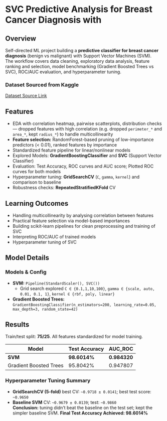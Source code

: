 # SVC Predictive Analysis for Breast Cancer Diagnosis with

## Overview

Self-directed ML project building a **predictive classifier for breast cancer diagnosis** (benign vs malignant) with Support Vector Machines (SVM).  
The workflow covers data cleaning, exploratory data analysis, feature ranking and selection, model benchmarking (Gradient Boosted Trees vs SVC), ROC/AUC evaluation, and hyperparameter tuning.

### Dataset Sourced from Kaggle
[Dataset Source Link](https://www.kaggle.com/datasets/yasserh/breast-cancer-dataset/data)


## Features

- EDA with correlation heatmap, pairwise scatterplots, distribution checks — dropped features with high correlation (e.g. dropped `perimeter_*` and `area_*`, kept `radius_*`) to handle multicollinearity
- **Feature selection:** RandomForest-based pruning of low-importance predictors (< 0.01), ranked features by importance
- Standardized feature pipeline for linear/nonlinear models
- Explored Models: **GradientBoostingClassifier** and **SVC** (Support Vector Classifier)
- Evaluation: Test Accuracy, ROC curves and AUC score; Plotted ROC curves for both models
- Hyperparameter tuning: **GridSearchCV** (`C`, `gamma`, `kernel`) and comparison to baseline
- Robustness checks: **RepeatedStratifiedKFold** CV

## Learning Outcomes

- Handling multicollinearity by analysing correlation between features
- Practical feature selection via model-based importances
- Building scikit-learn pipelines for clean preprocessing and training of SVC
- Interpreting ROC/AUC of trained models
- Hyperparameter tuning of SVC

## Model Details

### Models & Config
- **SVM:** `Pipeline(StandardScaler(), SVC())`  
  - Grid search explored `C ∈ {0.1,1,10,100}`, `gamma ∈ {scale, auto, 0.01, 0.1, 1}`, `kernel ∈ {rbf, poly, linear}`
- **Gradient Boosted Trees:** `GradientBoostingClassifier(n_estimators=200, learning_rate=0.05, max_depth=3, random_state=42)`

## Results

Train/test split: **75/25**. All features standardized for model training.

| Model                  | Test Accuracy | AUC_ROC |
|------------------------|---------------|---------|
| **SVM**                | **98.6014%**  | **0.984320** |
| Gradient Boosted Trees | 95.8042%      | 0.947807 |

### Hyperparameter Tuning Summary
- **GridSearchCV (5-fold)** best CV: `~0.9718 ± 0.0141`; best test score: `~0.9650`
- **Baseline SVM** CV: `~0.9679 ± 0.0139`; test: `~0.9860`  
**Conclusion:** tuning didn’t beat the baseline on the test set; kept the simpler baseline SVM.
**Final Test Accuracy Achieved: 98.6014%**
